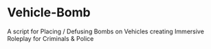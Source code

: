 # Vehicle-Bomb
A script for Placing / Defusing Bombs on Vehicles creating Immersive Roleplay for Criminals &amp; Police
